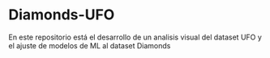 # Diamonds-UFO
En este repositorio está el desarrollo de un analisis visual del dataset UFO y el ajuste de modelos de ML al dataset Diamonds
